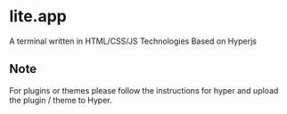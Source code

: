 # lite.app
A terminal written in HTML/CSS/JS Technologies Based on Hyperjs

## Note

For plugins or themes please follow the instructions for hyper and upload the plugin / theme to Hyper.
